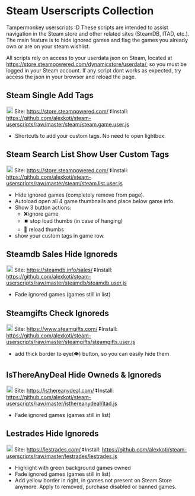 # Steam Userscripts Collection
Tampermonkey userscripts :D
These scripts are intended to assist navigation in the Steam store and other related sites (SteamDB, ITAD, etc.). The main feature is to hide ignored games and flag the games you already own or are on your steam wishlist.

All scripts rely on access to your userdata json on Steam, located at https://store.steampowered.com/dynamicstore/userdata/, so you must be logged in your Steam account. If any script dont works as expected, try access the json in your browser and reload the page.


## Steam Single Add Tags
<img src="https://store.steampowered.com/favicon.ico" width="18"> Site: https://store.steampowered.com/ 
⏬Install: https://github.com/alexkoti/steam-userscripts/raw/master/steam/steam.game.user.js 
- Shortcuts to add your custom tags. No need to open lightbox.

## Steam Search List Show User Custom Tags
<img src="https://store.steampowered.com/favicon.ico" width="18"> Site: https://store.steampowered.com/ 
⏬Install: https://github.com/alexkoti/steam-userscripts/raw/master/steam/steam.list.user.js 
* Hide ignored games (completely remove from page).
* Autoload open all 4 game thumbnails and place below game info.
* Show 3 button actions:
  * ❌ignore game
  * ⏹️ stop load thumbs (in case of hanging)
  * 🔄 reload thumbs
* show your custom tags in game row.

## Steamdb Sales Hide Ignoreds
<img src="https://steamdb.info/favicon.ico" width="18"> Site: https://steamdb.info/sales/ 
⏬Install: https://github.com/alexkoti/steam-userscripts/raw/master/steamdb/steamdb.user.js 
* Fade ignored games (games still in list)

## Steamgifts Check Ignoreds
<img src="https://cdn.steamgifts.com/img/favicon.ico" width="18"> Site: https://www.steamgifts.com/ 
⏬Install: https://github.com/alexkoti/steam-userscripts/raw/master/steamgifts/steamgifts.user.js 
* add thick border to eye(👁) button, so you can easily hide them

## IsThereAnyDeal Hide Owneds & Ignoreds
<img src="https://d2uym1p5obf9p8.cloudfront.net/images/favicon.png" width="18"> Site: https://isthereanydeal.com/ 
⏬Install: https://github.com/alexkoti/steam-userscripts/raw/master/isthereanydeal/itad.js 
* Fade ignored games (games still in list)

## Lestrades Hide Ignoreds
<img src="https://lestrades.com/favicon.ico" width="18"> Site: https://lestrades.com/ 
⏬Install: https://github.com/alexkoti/steam-userscripts/raw/master/lestrades/lestrades.js 
* Highlight with green background games owned
* Fade ignored games (games still in list)
* Add yellow border in right, in games not present on Steam Store anymore. Apply to removed, purchase disabled or banned games.

